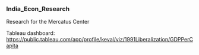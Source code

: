 ### India_Econ_Research

Research for the Mercatus Center 

Tableau dashboard: https://public.tableau.com/app/profile/keval/viz/1991Liberalization/GDPPerCapita
